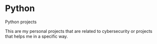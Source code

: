# Python
Python projects

This are my personal projects that are related to cybersecurity or projects that helps me in a specific way.
